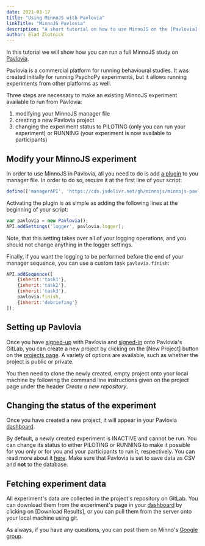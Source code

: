 ```yaml
---
date: 2021-03-17
title: "Using MinnoJS with Pavlovia"
linkTitle: "MinnoJS Pavlovia"
description: "A short tutorial on how to use MinnoJS on the [Pavlovia](pavlovia.org) platform"
author: Elad Zlotnick
---
```


In this tutorial we will show how you can run a full MinnoJS study on [Pavlovia](pavlovia.org).

Pavlovia is a commercial platform for running behavioural studies.
It was created initially for running PsychoPy experiments, but it allows running experiments from other platforms as well.


Three steps are necessary to make an existing MinnoJS experiment available to run from Pavlovia:

1. modifying your MinnoJS manager file
2. creating a new Pavlovia project
3. changing the experiment status to PILOTING (only you can run your experiment) or RUNNING (your experiment is now available to participants)

## Modify your MinnoJS experiment

In order to use MinnoJS in Pavlovia, all you need to do is add [a plugin](https://cdn.jsdelivr.net/gh/minnojs/minnojs-pavlovia/minnojs.pavlovia.plugin.min.js) to you manager file.
In order to do so, require it at the first line of your script:

```js
define(['managerAPI', 'https://cdn.jsdelivr.net/gh/minnojs/minnojs-pavlovia/minnojs.pavlovia.plugin.min.js'], function(Manager, Pavlovia){
```

Activating the plugin is as simple as adding the following lines at the beginning of your script:

```js
var pavlovia = new Pavlovia();
API.addSettings('logger', pavlovia.logger);
```

Note, that this setting takes over all of your logging operations, and you should not change anything in the logger settings.

Finally, if you want the logging to be performed before the end of your manager sequence, 
you can use a custom task `pavlovia.finish`:

```js
API.addSequence([
    {inherit:'task1'},
    {inherit:'task2'},
    {inherit:'task3'},
    pavlovia.finish,
    {inherit:'debriefing'}
]);
```

## Setting up Pavlovia
Once you have [signed-up](https://pavlovia.org/docs/designers/signup) with Pavlovia and [signed-in](https://pavlovia.org/docs/designers/signin) onto Pavlovia's GitLab,
you can create a new project by clicking on the [New Project] button on the [projects page](https://gitlab.pavlovia.org/dashboard/projects).
A variety of options are available, such as whether the project is public or private.

You then need to clone the newly created, empty project onto your local machine by following the command line instructions given on the project page 
under the header *Create a new repository*.

## Changing the status of the experiment
Once you have created a new project, it will appear in your Pavlovia [dashboard](https://pavlovia.org/dashboard).

By default, a newly created experiment is INACTIVE and cannot be run. 
You can change its status to either PILOTING or RUNNING to make it possible for you only or for you and your participants to run it, respectively. 
You can read more about it [here](https://pavlovia.org/docs/experiments/piloting-running).
Make sure that Pavlovia is set to save data as CSV and **not** to the database.

## Fetching experiment data
All experiment's data are collected in the project's repository on GitLab. 
You can download them from the experiment's page in your [dashboard](https://pavlovia.org/dashboard) by clicking on [Download Results], 
or you can pull them from the server onto your local machine using git.

As always, if you have any questions, you can post them on Minno's [Google group](https://groups.google.com/g/minnojs).
